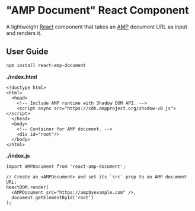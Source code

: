 # "AMP Document" React Component

A lightweight [React](https://facebook.github.io/react/) component that takes an [AMP](https://www.ampproject.org) document URL as input and renders it.

## User Guide

```sh
npm install react-amp-document
```

**./index.html**
```
<!doctype html>
<html>
  <head>
    <!-- Include AMP runtime with Shadow DOM API. -->
    <script async src="https://cdn.ampproject.org/shadow-v0.js"></script>
  </head>
  <body>
    <!-- Container for AMP document. -->
    <div id="root"/>
  </body>
</html>
```

**./index.js**
```
import AMPDocument from 'react-amp-document';

// Create an <AMPDocument> and set its `src` prop to an AMP document URL:
ReactDOM.render(
  <AMPDocument src="https://ampbyexample.com" />,
  document.getElementById('root')
);
```

